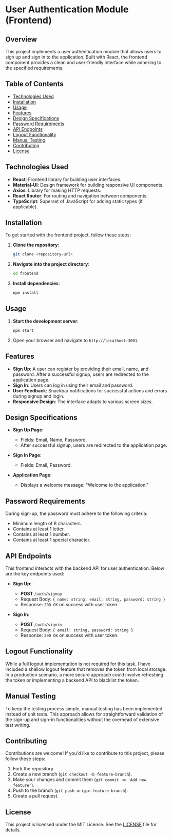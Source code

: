
# User Authentication Module (Frontend)

## Overview

This project implements a user authentication module that allows users to sign up and sign in to the application. Built with React, the frontend component provides a clean and user-friendly interface while adhering to the specified requirements.

## Table of Contents

- [Technologies Used](#technologies-used)
- [Installation](#installation)
- [Usage](#usage)
- [Features](#features)
- [Design Specifications](#design-specifications)
- [Password Requirements](#password-requirements)
- [API Endpoints](#api-endpoints)
- [Logout Functionality](#logout-functionality)
- [Manual Testing](#manual-testing)
- [Contributing](#contributing)
- [License](#license)

## Technologies Used

- **React**: Frontend library for building user interfaces.
- **Material-UI**: Design framework for building responsive UI components.
- **Axios**: Library for making HTTP requests.
- **React Router**: For routing and navigation between components.
- **TypeScript**: Superset of JavaScript for adding static types (if applicable).

## Installation

To get started with the frontend project, follow these steps:

1. **Clone the repository**:
   ```bash
   git clone <repository-url>
   ```

2. **Navigate into the project directory**:
   ```bash
   cd frontend
   ```

3. **Install dependencies**:
   ```bash
   npm install
   ```

## Usage

1. **Start the development server**:
   ```bash
   npm start
   ```

2. Open your browser and navigate to `http://localhost:3001`.

## Features

- **Sign Up**: A user can register by providing their email, name, and password. After a successful signup, users are redirected to the application page.
- **Sign In**: Users can log in using their email and password.
- **User Feedback**: Snackbar notifications for successful actions and errors during signup and login.
- **Responsive Design**: The interface adapts to various screen sizes.

## Design Specifications

- **Sign Up Page**: 
  - Fields: Email, Name, Password.
  - After successful signup, users are redirected to the application page.
  
- **Sign In Page**: 
  - Fields: Email, Password.
  
- **Application Page**: 
  - Displays a welcome message: "Welcome to the application."

## Password Requirements

During sign-up, the password must adhere to the following criteria:

- Minimum length of 8 characters.
- Contains at least 1 letter.
- Contains at least 1 number.
- Contains at least 1 special character.

## API Endpoints

This frontend interacts with the backend API for user authentication. Below are the key endpoints used:

- **Sign Up**: 
  - **POST** `/auth/signup`
  - Request Body: `{ name: string, email: string, password: string }`
  - Response: `200 OK` on success with user token.

- **Sign In**: 
  - **POST** `/auth/signin`
  - Request Body: `{ email: string, password: string }`
  - Response: `200 OK` on success with user token.

## Logout Functionality

While a full logout implementation is not required for this task, I have included a shallow logout feature that removes the token from local storage. In a production scenario, a more secure approach could involve refreshing the token or implementing a backend API to blacklist the token.

## Manual Testing

To keep the testing process simple, manual testing has been implemented instead of unit tests. This approach allows for straightforward validation of the sign-up and sign-in functionalities without the overhead of extensive test writing.

## Contributing

Contributions are welcome! If you'd like to contribute to this project, please follow these steps:

1. Fork the repository.
2. Create a new branch (`git checkout -b feature-branch`).
3. Make your changes and commit them (`git commit -m 'Add new feature'`).
4. Push to the branch (`git push origin feature-branch`).
5. Create a pull request.

## License

This project is licensed under the MIT License. See the [LICENSE](LICENSE) file for details.